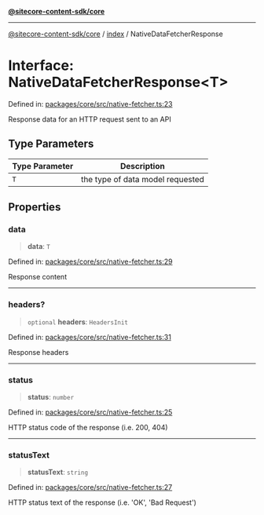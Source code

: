 [**@sitecore-content-sdk/core**](../../README.md)

***

[@sitecore-content-sdk/core](../../README.md) / [index](../README.md) / NativeDataFetcherResponse

# Interface: NativeDataFetcherResponse\<T\>

Defined in: [packages/core/src/native-fetcher.ts:23](https://github.com/Sitecore/xmc-jss-dev/blob/643e3fe82af3b30800fd4ecaa7f98eb7f13d1ef6/packages/core/src/native-fetcher.ts#L23)

Response data for an HTTP request sent to an API

## Type Parameters

| Type Parameter | Description |
| ------ | ------ |
| `T` | the type of data model requested |

## Properties

### data

> **data**: `T`

Defined in: [packages/core/src/native-fetcher.ts:29](https://github.com/Sitecore/xmc-jss-dev/blob/643e3fe82af3b30800fd4ecaa7f98eb7f13d1ef6/packages/core/src/native-fetcher.ts#L29)

Response content

***

### headers?

> `optional` **headers**: `HeadersInit`

Defined in: [packages/core/src/native-fetcher.ts:31](https://github.com/Sitecore/xmc-jss-dev/blob/643e3fe82af3b30800fd4ecaa7f98eb7f13d1ef6/packages/core/src/native-fetcher.ts#L31)

Response headers

***

### status

> **status**: `number`

Defined in: [packages/core/src/native-fetcher.ts:25](https://github.com/Sitecore/xmc-jss-dev/blob/643e3fe82af3b30800fd4ecaa7f98eb7f13d1ef6/packages/core/src/native-fetcher.ts#L25)

HTTP status code of the response (i.e. 200, 404)

***

### statusText

> **statusText**: `string`

Defined in: [packages/core/src/native-fetcher.ts:27](https://github.com/Sitecore/xmc-jss-dev/blob/643e3fe82af3b30800fd4ecaa7f98eb7f13d1ef6/packages/core/src/native-fetcher.ts#L27)

HTTP status text of the response (i.e. 'OK', 'Bad Request')
